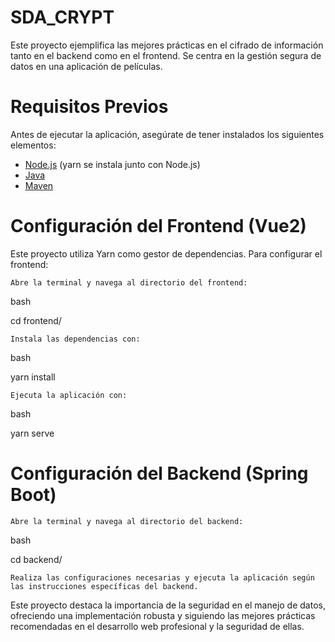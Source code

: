 # SDA_CRYPT

Este proyecto ejemplifica las mejores prácticas en el cifrado de información tanto en el backend como en el frontend. Se centra en la gestión segura de datos en una aplicación de películas.

# Requisitos Previos

Antes de ejecutar la aplicación, asegúrate de tener instalados los siguientes elementos:

- [Node.js](https://nodejs.org/) (yarn se instala junto con Node.js)
- [Java](https://www.oracle.com/java/technologies/javase-downloads.html)
- [Maven](https://maven.apache.org/download.cgi)


# Configuración del Frontend (Vue2)

Este proyecto utiliza Yarn como gestor de dependencias. Para configurar el frontend:

    Abre la terminal y navega al directorio del frontend:

bash

cd frontend/

    Instala las dependencias con:

bash

yarn install

    Ejecuta la aplicación con:

bash

yarn serve

# Configuración del Backend (Spring Boot)

    Abre la terminal y navega al directorio del backend:

bash

cd backend/

    Realiza las configuraciones necesarias y ejecuta la aplicación según las instrucciones específicas del backend.

Este proyecto destaca la importancia de la seguridad en el manejo de datos, ofreciendo una implementación robusta y siguiendo las mejores prácticas recomendadas en el desarrollo web profesional y la seguridad de ellas.
